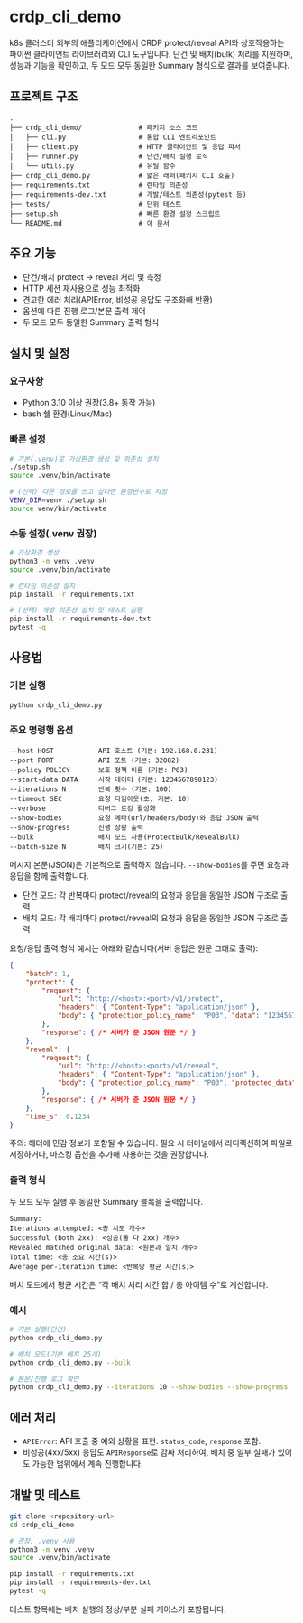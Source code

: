 # crdp_cli_demo

k8s 클러스터 외부의 애플리케이션에서 CRDP protect/reveal API와 상호작용하는 파이썬 클라이언트 라이브러리와 CLI 도구입니다. 단건 및 배치(bulk) 처리를 지원하며, 성능과 기능을 확인하고, 두 모드 모두 동일한 Summary 형식으로 결과를 보여줍니다.

## 프로젝트 구조

```
.
├── crdp_cli_demo/              # 패키지 소스 코드
│   ├── cli.py                  # 통합 CLI 엔트리포인트
│   ├── client.py               # HTTP 클라이언트 및 응답 파서
│   ├── runner.py               # 단건/배치 실행 로직
│   └── utils.py                # 유틸 함수
├── crdp_cli_demo.py            # 얇은 래퍼(패키지 CLI 호출)
├── requirements.txt            # 런타임 의존성
├── requirements-dev.txt        # 개발/테스트 의존성(pytest 등)
├── tests/                      # 단위 테스트
├── setup.sh                    # 빠른 환경 설정 스크립트
└── README.md                   # 이 문서
```

## 주요 기능

- 단건/배치 protect → reveal 처리 및 측정
- HTTP 세션 재사용으로 성능 최적화
- 견고한 에러 처리(APIError, 비성공 응답도 구조화해 반환)
- 옵션에 따른 진행 로그/본문 출력 제어
- 두 모드 모두 동일한 Summary 출력 형식

## 설치 및 설정

### 요구사항

- Python 3.10 이상 권장(3.8+ 동작 가능)
- bash 쉘 환경(Linux/Mac)

### 빠른 설정

```bash
# 기본(.venv)로 가상환경 생성 및 의존성 설치
./setup.sh
source .venv/bin/activate

# (선택) 다른 경로를 쓰고 싶다면 환경변수로 지정
VENV_DIR=venv ./setup.sh
source venv/bin/activate
```

### 수동 설정(.venv 권장)

```bash
# 가상환경 생성
python3 -m venv .venv
source .venv/bin/activate

# 런타임 의존성 설치
pip install -r requirements.txt

# (선택) 개발 의존성 설치 및 테스트 실행
pip install -r requirements-dev.txt
pytest -q
```

## 사용법

### 기본 실행

```bash
python crdp_cli_demo.py
```

### 주요 명령행 옵션

```
--host HOST           API 호스트 (기본: 192.168.0.231)
--port PORT           API 포트 (기본: 32082)
--policy POLICY       보호 정책 이름 (기본: P03)
--start-data DATA     시작 데이터 (기본: 1234567890123)
--iterations N        반복 횟수 (기본: 100)
--timeout SEC         요청 타임아웃(초, 기본: 10)
--verbose             디버그 로깅 활성화
--show-bodies         요청 메타(url/headers/body)와 응답 JSON 출력
--show-progress       진행 상황 출력
--bulk                배치 모드 사용(ProtectBulk/RevealBulk)
--batch-size N        배치 크기(기본: 25)
```

메시지 본문(JSON)은 기본적으로 출력하지 않습니다. `--show-bodies`를 주면 요청과 응답을 함께 출력합니다.
- 단건 모드: 각 반복마다 protect/reveal의 요청과 응답을 동일한 JSON 구조로 출력
- 배치 모드: 각 배치마다 protect/reveal의 요청과 응답을 동일한 JSON 구조로 출력

요청/응답 출력 형식 예시는 아래와 같습니다(서버 응답은 원문 그대로 출력):

```json
{
	"batch": 1,
	"protect": {
		"request": {
			"url": "http://<host>:<port>/v1/protect",
			"headers": { "Content-Type": "application/json" },
			"body": { "protection_policy_name": "P03", "data": "1234567890123" }
		},
		"response": { /* 서버가 준 JSON 원문 */ }
	},
	"reveal": {
		"request": {
			"url": "http://<host>:<port>/v1/reveal",
			"headers": { "Content-Type": "application/json" },
			"body": { "protection_policy_name": "P03", "protected_data": "..." }
		},
		"response": { /* 서버가 준 JSON 원문 */ }
	},
	"time_s": 0.1234
}
```

주의: 헤더에 민감 정보가 포함될 수 있습니다. 필요 시 터미널에서 리디렉션하여 파일로 저장하거나, 마스킹 옵션을 추가해 사용하는 것을 권장합니다.

### 출력 형식

두 모드 모두 실행 후 동일한 Summary 블록을 출력합니다.

```
Summary:
Iterations attempted: <총 시도 개수>
Successful (both 2xx): <성공(둘 다 2xx) 개수>
Revealed matched original data: <원본과 일치 개수>
Total time: <총 소요 시간(s)>
Average per-iteration time: <반복당 평균 시간(s)>
```

배치 모드에서 평균 시간은 “각 배치 처리 시간 합 / 총 아이템 수”로 계산합니다.

### 예시

```bash
# 기본 실행(단건)
python crdp_cli_demo.py

# 배치 모드(기본 배치 25개)
python crdp_cli_demo.py --bulk

# 본문/진행 로그 확인
python crdp_cli_demo.py --iterations 10 --show-bodies --show-progress
```

## 에러 처리

- `APIError`: API 호출 중 예외 상황을 표현. `status_code`, `response` 포함.
- 비성공(4xx/5xx) 응답도 `APIResponse`로 감싸 처리하여, 배치 중 일부 실패가 있어도 가능한 범위에서 계속 진행합니다.

## 개발 및 테스트

```bash
git clone <repository-url>
cd crdp_cli_demo

# 권장: .venv 사용
python3 -m venv .venv
source .venv/bin/activate

pip install -r requirements.txt
pip install -r requirements-dev.txt
pytest -q
```

테스트 항목에는 배치 실행의 정상/부분 실패 케이스가 포함됩니다.
